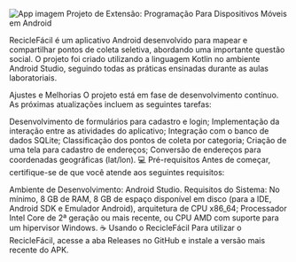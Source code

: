 ![App imagem](https://github.com/user-attachments/assets/8a0e0c8f-e65e-455e-9b95-feef9eb1af5c)
Projeto de Extensão: Programação Para Dispositivos Móveis em Android

RecicleFácil é um aplicativo Android desenvolvido para mapear e compartilhar pontos de coleta seletiva, abordando uma importante questão social. O projeto foi criado utilizando a linguagem Kotlin no ambiente Android Studio, seguindo todas as práticas ensinadas durante as aulas laboratoriais.

Ajustes e Melhorias
O projeto está em fase de desenvolvimento contínuo. As próximas atualizações incluem as seguintes tarefas:

Desenvolvimento de formulários para cadastro e login;
Implementação da interação entre as atividades do aplicativo;
Integração com o banco de dados SQLite;
Classificação dos pontos de coleta por categoria;
Criação de uma tela para cadastro de endereços;
Conversão de endereços para coordenadas geográficas (lat/lon).
💻 Pré-requisitos
Antes de começar, certifique-se de que você atende aos seguintes requisitos:

Ambiente de Desenvolvimento: Android Studio.
Requisitos do Sistema: No mínimo, 8 GB de RAM, 8 GB de espaço disponível em disco (para a IDE, Android SDK e Emulador Android), arquitetura de CPU x86_64; Processador Intel Core de 2ª geração ou mais recente, ou CPU AMD com suporte para um hipervisor Windows.
☕ Usando o RecicleFácil
Para utilizar o RecicleFácil, acesse a aba Releases no GitHub e instale a versão mais recente do APK.

